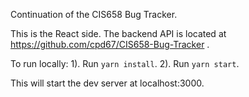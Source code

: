 Continuation of the CIS658 Bug Tracker. 

This is the React side. The backend API is located at https://github.com/cpd67/CIS658-Bug-Tracker .

To run locally:
1). Run `yarn install`.
2). Run `yarn start`.

This will start the dev server at localhost:3000.
